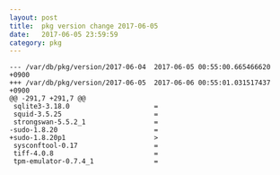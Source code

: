 ```yaml
---
layout: post
title:  pkg version change 2017-06-05
date:   2017-06-05 23:59:59
category: pkg
---
```


    --- /var/db/pkg/version/2017-06-04	2017-06-05 00:55:00.665466620 +0900
    +++ /var/db/pkg/version/2017-06-05	2017-06-06 00:55:01.031517437 +0900
    @@ -291,7 +291,7 @@
     sqlite3-3.18.0                     =
     squid-3.5.25                       =
     strongswan-5.5.2_1                 =
    -sudo-1.8.20                        =
    +sudo-1.8.20p1                      >
     sysconftool-0.17                   =
     tiff-4.0.8                         =
     tpm-emulator-0.7.4_1               =
